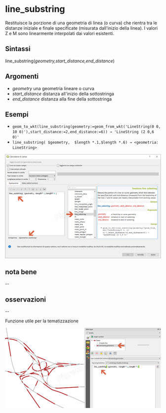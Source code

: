 # line_substring

Restituisce la porzione di una geometria di linea (o curva) che rientra tra le distanze iniziale e finale specificate (misurata dall'inizio della linea). I valori Z e M sono linearmente interpolati dai valori esistenti.

## Sintassi

line_substring(_geometry,start_distance,end_distance_)

## Argomenti

* _geometry_ una geometria lineare o curva
* _start_distance_ distanza all'inizio della sottostringa
* _end_distance_ distanza alla fine della sottostringa

## Esempi

* `geom_to_wkt(line_substring(geometry:=geom_from_wkt('LineString(0 0, 10 0)'),start_distance:=2,end_distance:=6)) → 'LineString (2 0,6 0)'`
* `line_substring( $geometry,  $length *.1,$length *.6) → <geometria: LineString>`

![](/img/geometria/line_substring/line_substring1.png)

## nota bene

--

## osservazioni

--

Funzione utile per la tematizzazione

![](/img/geometria/line_substring/line_substring2.png)
